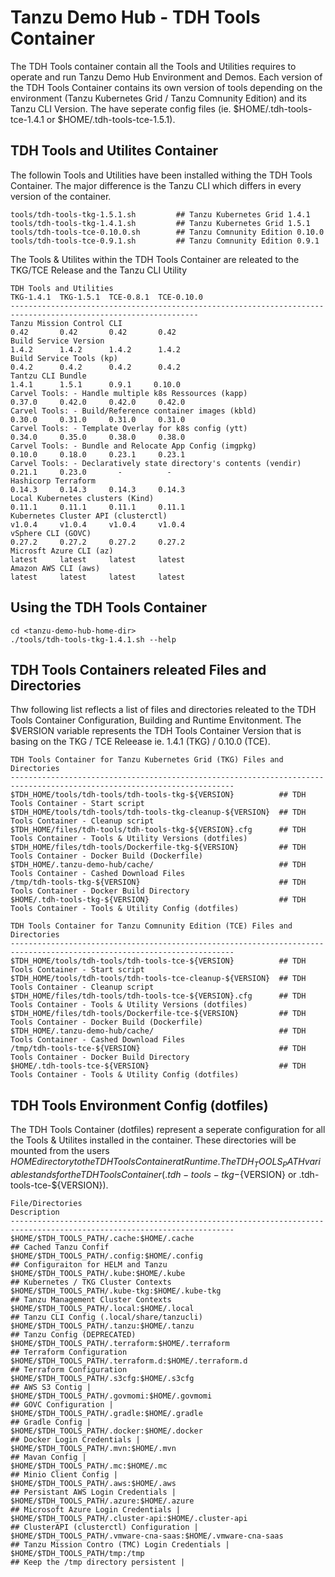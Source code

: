 # Tanzu Demo Hub - TDH Tools Container

The TDH Tools container contain all the Tools and Utilities requires to operate and run Tanzu Demo Hub Environment and Demos. Each version of the TDH Tools Container contains its own version of tools depending on the environment (Tanzu Kubernetes Grid / Tanzu Comnunity Edition) and its Tanzu CLI Version. The have seperate config files (ie. $HOME/.tdh-tools-tce-1.4.1 or $HOME/.tdh-tools-tce-1.5.1).

## TDH Tools and Utilites Container
The followin Tools and Utilities have been installed withing the TDH Tools Container. The major difference is the Tanzu CLI which differs in every version of the container.
```
tools/tdh-tools-tkg-1.5.1.sh         ## Tanzu Kubernetes Grid 1.4.1
tools/tdh-tools-tkg-1.4.1.sh         ## Tanzu Kubernetes Grid 1.5.1
tools/tdh-tools-tce-0.10.0.sh        ## Tanzu Comnunity Edition 0.10.0
tools/tdh-tools-tce-0.9.1.sh         ## Tanzu Comnunity Edition 0.9.1
```
The Tools & Utilites within the TDH Tools Container are releated to the TKG/TCE Release and the Tanzu CLI Utility

```
TDH Tools and Utilities                                              TKG-1.4.1  TKG-1.5.1  TCE-0.8.1  TCE-0.10.0 
----------------------------------------------------------------------------------------------------------------
Tanzu Mission Control CLI                                               0.42       0.42       0.42       0.42 
Build Service Version                                                   1.4.2      1.4.2      1.4.2      1.4.2
Build Service Tools (kp)                                                0.4.2      0.4.2      0.4.2      0.4.2
Tantzu CLI Bundle                                                       1.4.1      1.5.1      0.9.1     0.10.0 
Carvel Tools: - Handle multiple k8s Ressources (kapp)                  0.37.0     0.42.0     0.42.0     0.42.0 
Carvel Tools: - Build/Reference container images (kbld)                0.30.0     0.31.0     0.31.0     0.31.0 
Carvel Tools: - Template Overlay for k8s config (ytt)                  0.34.0     0.35.0     0.38.0     0.38.0 
Carvel Tools: - Bundle and Relocate App Config (imgpkg)                0.10.0     0.18.0     0.23.1     0.23.1 
Carvel Tools: - Declaratively state directory's contents (vendir)      0.21.1     0.23.0       -          - 
Hashicorp Terraform                                                    0.14.3     0.14.3     0.14.3     0.14.3 
Local Kubernetes clusters (Kind)                                       0.11.1     0.11.1     0.11.1     0.11.1 
Kubernetes Cluster API (clusterctl)                                    v1.0.4     v1.0.4     v1.0.4     v1.0.4 
vSphere CLI (GOVC)                                                     0.27.2     0.27.2     0.27.2     0.27.2 
Microsft Azure CLI (az)                                                latest     latest     latest     latest 
Amazon AWS CLI (aws)                                                   latest     latest     latest     latest 
```


## Using the TDH Tools Container
```
cd <tanzu-demo-hub-home-dir>
./tools/tdh-tools-tkg-1.4.1.sh --help

```


## TDH Tools Containers releated Files and Directories
Thw following list reflects a list of files and directories releated to the TDH Tools Container Configuration, Building and Runtime Envitonment. The $VERSION variable represents the TDH Tools Container Version that is basing on the TKG / TCE Releease ie. 1.4.1 (TKG) / 0.10.0 (TCE). 
```
TDH Tools Container for Tanzu Kubernetes Grid (TKG) Files and Directories
------------------------------------------------------------------------------------------------------------------------
$TDH_HOME/tools/tdh-tools/tdh-tools-tkg-${VERSION}          ## TDH Tools Container - Start script 
$TDH_HOME/tools/tdh-tools/tdh-tools-tkg-cleanup-${VERSION}  ## TDH Tools Container - Cleanup script
$TDH_HOME/files/tdh-tools/tdh-tools-tkg-${VERSION}.cfg      ## TDH Tools Container - Tools & Utility Versions (dotfiles)
$TDH_HOME/files/tdh-tools/Dockerfile-tkg-${VERSION}         ## TDH Tools Container - Docker Build (Dockerfile)
$TDH_HOME/.tanzu-demo-hub/cache/                            ## TDH Tools Container - Cashed Download Files
/tmp/tdh-tools-tkg-${VERSION}                               ## TDH Tools Container - Docker Build Directory
$HOME/.tdh-tools-tkg-${VERSION}                             ## TDH Tools Container - Tools & Utility Config (dotfiles) 
```

```
TDH Tools Container for Tanzu Comnunity Edition (TCE) Files and Directories
------------------------------------------------------------------------------------------------------------------------
$TDH_HOME/tools/tdh-tools/tdh-tools-tce-${VERSION}          ## TDH Tools Container - Start script
$TDH_HOME/tools/tdh-tools/tdh-tools-tce-cleanup-${VERSION}  ## TDH Tools Container - Cleanup script
$TDH_HOME/files/tdh-tools/tdh-tools-tce-${VERSION}.cfg      ## TDH Tools Container - Tools & Utility Versions (dotfiles)
$TDH_HOME/files/tdh-tools/Dockerfile-tce-${VERSION}         ## TDH Tools Container - Docker Build (Dockerfile)
$TDH_HOME/.tanzu-demo-hub/cache/                            ## TDH Tools Container - Cashed Download Files
/tmp/tdh-tools-tce-${VERSION}                               ## TDH Tools Container - Docker Build Directory
$HOME/.tdh-tools-tce-${VERSION}                             ## TDH Tools Container - Tools & Utility Config (dotfiles)
```

## TDH Tools Environment Config (dotfiles)
The TDH Tools Container (dotfiles) represent a seperate configuration for all the Tools & Utilites installed in the container. These directories will be mounted from the users $HOME directory to the TDH Tools Container at Runtime. The TDH_TOOLS_PATH variable stands for the TDH Tools Container (.tdh-tools-tkg-${VERSION} or .tdh-tools-tce-${VERSION}).

```
File/Directories                                                     Description 
------------------------------------------------------------------------------------------------------------------------
$HOME/$TDH_TOOLS_PATH/.cache:$HOME/.cache                            ## Cached Tanzu Confif 
$HOME/$TDH_TOOLS_PATH/.config:$HOME/.config                          ## Configuraiton for HELM and Tanzu 
$HOME/$TDH_TOOLS_PATH/.kube:$HOME/.kube                              ## Kubernetes / TKG Cluster Contexts 
$HOME/$TDH_TOOLS_PATH/.kube-tkg:$HOME/.kube-tkg                      ## Tanzu Management Cluster Contexts 
$HOME/$TDH_TOOLS_PATH/.local:$HOME/.local                            ## Tanzu CLI Config (.local/share/tanzucli) 
$HOME/$TDH_TOOLS_PATH/.tanzu:$HOME/.tanzu                            ## Tanzu Config (DEPRECATED) 
$HOME/$TDH_TOOLS_PATH/.terraform:$HOME/.terraform                    ## Terraform Configuration 
$HOME/$TDH_TOOLS_PATH/.terraform.d:$HOME/.terraform.d                ## Terraform Configuration 
$HOME/$TDH_TOOLS_PATH/.s3cfg:$HOME/.s3cfg                            ## AWS S3 Contig |
$HOME/$TDH_TOOLS_PATH/.govmomi:$HOME/.govmomi                        ## GOVC Configuration |
$HOME/$TDH_TOOLS_PATH/.gradle:$HOME/.gradle                          ## Gradle Config |
$HOME/$TDH_TOOLS_PATH/.docker:$HOME/.docker                          ## Docker Login Credentials |
$HOME/$TDH_TOOLS_PATH/.mvn:$HOME/.mvn                                ## Mavan Config |
$HOME/$TDH_TOOLS_PATH/.mc:$HOME/.mc                                  ## Minio Client Config |
$HOME/$TDH_TOOLS_PATH/.aws:$HOME/.aws                                ## Persistant AWS Login Credentials |
$HOME/$TDH_TOOLS_PATH/.azure:$HOME/.azure                            ## Microsoft Azure Login Credentials |
$HOME/$TDH_TOOLS_PATH/.cluster-api:$HOME/.cluster-api                ## ClusterAPI (clusterctl) Configuration |
$HOME/$TDH_TOOLS_PATH/.vmware-cna-saas:$HOME/.vmware-cna-saas        ## Tanzu Mission Contro (TMC) Login Credentials |
$HOME/$TDH_TOOLS_PATH/tmp:/tmp                                       ## Keep the /tmp directory persistent |
```

